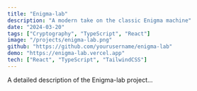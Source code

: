 ```yaml
---
title: "Enigma-lab"
description: "A modern take on the classic Enigma machine"
date: "2024-03-20"
tags: ["Cryptography", "TypeScript", "React"]
image: "/projects/enigma-lab.png"
github: "https://github.com/yourusername/enigma-lab"
demo: "https://enigma-lab.vercel.app"
tech: ["React", "TypeScript", "TailwindCSS"]
---
```


A detailed description of the Enigma-lab project... 